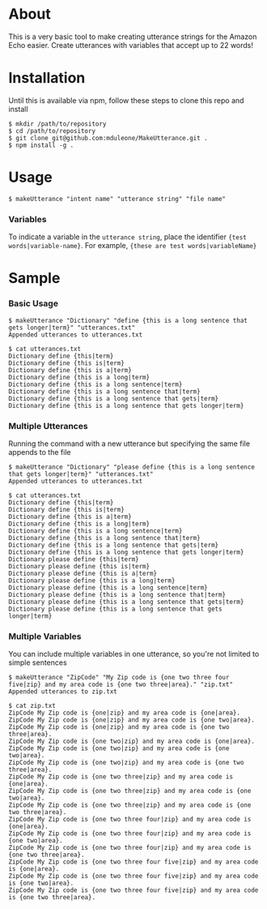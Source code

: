 # About

This is a very basic tool to make creating utterance strings for the Amazon Echo easier. Create utterances with variables that accept up to 22 words!

# Installation
Until this is available via npm, follow these steps to clone this repo and install
```
$ mkdir /path/to/repository
$ cd /path/to/repository
$ git clone git@github.com:mduleone/MakeUtterance.git .
$ npm install -g .
```

# Usage

```
$ makeUtterance "intent name" "utterance string" "file name"
```
### Variables
To indicate a variable in the `utterance string`, place the identifier `{test words|variable-name}`.
For example, `{these are test words|variableName}`

# Sample
### Basic Usage
```
$ makeUtterance "Dictionary" "define {this is a long sentence that gets longer|term}" "utterances.txt"
Appended utterances to utterances.txt

$ cat utterances.txt
Dictionary define {this|term}
Dictionary define {this is|term}
Dictionary define {this is a|term}
Dictionary define {this is a long|term}
Dictionary define {this is a long sentence|term}
Dictionary define {this is a long sentence that|term}
Dictionary define {this is a long sentence that gets|term}
Dictionary define {this is a long sentence that gets longer|term}
```
### Multiple Utterances
Running the command with a new utterance but specifying the same file appends to the file
```
$ makeUtterance "Dictionary" "please define {this is a long sentence that gets longer|term}" "utterances.txt"
Appended utterances to utterances.txt

$ cat utterances.txt
Dictionary define {this|term}
Dictionary define {this is|term}
Dictionary define {this is a|term}
Dictionary define {this is a long|term}
Dictionary define {this is a long sentence|term}
Dictionary define {this is a long sentence that|term}
Dictionary define {this is a long sentence that gets|term}
Dictionary define {this is a long sentence that gets longer|term}
Dictionary please define {this|term}
Dictionary please define {this is|term}
Dictionary please define {this is a|term}
Dictionary please define {this is a long|term}
Dictionary please define {this is a long sentence|term}
Dictionary please define {this is a long sentence that|term}
Dictionary please define {this is a long sentence that gets|term}
Dictionary please define {this is a long sentence that gets longer|term}
```
### Multiple Variables
You can include multiple variables in one utterance, so you're not limited to simple sentences

```
$ makeUtterance "ZipCode" "My Zip code is {one two three four five|zip} and my area code is {one two three|area}." "zip.txt"
Appended utterances to zip.txt

$ cat zip.txt
ZipCode My Zip code is {one|zip} and my area code is {one|area}.
ZipCode My Zip code is {one|zip} and my area code is {one two|area}.
ZipCode My Zip code is {one|zip} and my area code is {one two three|area}.
ZipCode My Zip code is {one two|zip} and my area code is {one|area}.
ZipCode My Zip code is {one two|zip} and my area code is {one two|area}.
ZipCode My Zip code is {one two|zip} and my area code is {one two three|area}.
ZipCode My Zip code is {one two three|zip} and my area code is {one|area}.
ZipCode My Zip code is {one two three|zip} and my area code is {one two|area}.
ZipCode My Zip code is {one two three|zip} and my area code is {one two three|area}.
ZipCode My Zip code is {one two three four|zip} and my area code is {one|area}.
ZipCode My Zip code is {one two three four|zip} and my area code is {one two|area}.
ZipCode My Zip code is {one two three four|zip} and my area code is {one two three|area}.
ZipCode My Zip code is {one two three four five|zip} and my area code is {one|area}.
ZipCode My Zip code is {one two three four five|zip} and my area code is {one two|area}.
ZipCode My Zip code is {one two three four five|zip} and my area code is {one two three|area}.
```
